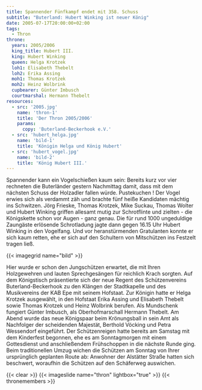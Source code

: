 ```yaml
---
title: Spannender Fünfkampf endet mit 358. Schuss
subtitle: "Buterland: Hubert Winking ist neuer König"
date: 2005-07-17T20:00:00+02:00
tags:
  - Thron
throne:
  years: 2005/2006
  king_title: Hubert III.
  king: Hubert Winking
  queen: Helga Krotzek
  loh1: Elisabeth Thebelt
  loh2: Erika Assing
  moh1: Thomas Krotzek
  moh2: Heinz Wolbrink
  cupbearer: Günter Imbusch
  courtmarshal: Hermann Thebelt
resources:
  - src: '2005.jpg'
    name: 'thron-1'
    title: 'Der Thron 2005/2006'
    params:
      copy: 'Buterland-Beckerhook e.V.'
  - src: 'hubert_helga.jpg'
    name: 'bild-1'
    title: 'Königin Helga und König Hubert'
  - src: 'hubert_vogel.jpg'
    name: 'bild-2'
    title: 'König Hubert III.'
---
```



Spannender kann ein Vogelschießen kaum sein: Bereits kurz vor vier rechneten
die Buterländer gestern Nachmittag damit, dass mit dem nächsten Schuss der
Holzadler fallen würde. Pustekuchen ! Der Vogel erwies sich als verdammt zäh
und brachte fünf heiße Kandidaten mächtig ins Schwitzen. Jörg Frieske,
Thomas Krotzek, Mike Suckau, Thomas Wolter und Hubert Winking griffen
allesamt mutig zur Schrotflinte und zielten - die Königskette schon
vor Augen - ganz genau.
Die für rund 1000 ungeduldige Zaungäste erlösende Schrotladung jagte dann
gegen 16.15 Uhr Hubert Winking in den Vogelfang. Und vor heranstürmenden
Gratulanten konnte er sich kaum retten, ehe er sich auf den Schultern von
Mitschützen ins Festzelt tragen ließ.

{{< imagegrid name="bild" >}}

Hier wurde er schon den Jungschützen erwartet, die mit Ihren Holzgewehren
und lauten Sprechgesängen für reichlich Krach sorgten. Auf dem Königstisch
präsentierte sich der neue Regent des Schützenvereins Buterland-Beckerhook
zu den Klängen der Stadtkapelle und des Musikvereins der KAB Epe mit seinem
Hofstaat. Zur Königin hatte er Helga Krotzek ausgewählt, in den Hofstaat
Erika Assing und Elisabeth Thebelt sowie Thomas Krotzek und Heinz Wolbrink
berufen. Als Mundschenk fungiert Günter Imbusch, als Oberhofmarschall
Hermann Thebelt. Am Abend wurde das neue Königspaar beim Krönungsball in
sein Amt als Nachfolger der scheidenden Majestät, Berthold Vöcking und
Petra Wessendorf eingeführt.
Der Schützenreigen hatte bereits am Samstag mit dem Kinderfest begonnen,
ehe es am Sonntagmorgen mit einem Gottesdienst und anschließendem
Frühschoppen in die nächste Runde ging. Beim traditionellen Umzug wichen
die Schützen am Sonntag von Ihrer ursprünglich geplanten Route ab:
Anwohner der Alstätter Straße hatten sich beschwert, woraufhin die
Schützen auf den Schäferweg auswichen.


{{< clear >}}
{{< imageslide name="thron" lightbox="true" >}}
{{< thronemembers >}}
